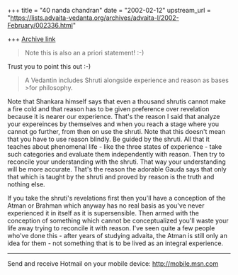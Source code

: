 +++
title = "40 nanda chandran"
date = "2002-02-12"
upstream_url = "https://lists.advaita-vedanta.org/archives/advaita-l/2002-February/002336.html"

+++
[Archive link](https://lists.advaita-vedanta.org/archives/advaita-l/2002-February/002336.html)

>Note this is also an a priori statement! :-)

Trust you to point this out :-)

>A Vedantin includes Shruti alongside experience and reason as bases >for
>philosophy.

Note that Shankara himself says that even a thousand shrutis cannot make a
fire cold and that reason has to be given preference over revelation because
it is nearer our experience. That's the reason I said that analyze your
expereinces by themselves and when you reach a stage where you cannot go
further, from then on use the shruti. Note that this doesn't mean that you
have to use reason blindly. Be guided by the shruti. All that it teaches
about phenomenal life - like the three states of experience - take such
categories and evaluate them independently with reason. Then try to
reconcile your understanding with the shruti. That way your understanding
will be more accurate. That's the reason the adorable Gauda says that only
that which is taught by the shruti and proved by reason is the truth and
nothing else.

If you take the shruti's revelations first then you'll have a conception of
the Atman or Brahman which anyway has no real basis as you've never
experienced it in itself as it is supersensible. Then armed with the
conception of something which cannot be conceptualized you'll waste your
life away trying to reconcile it with reason. I've seen quite a few people
who've done this - after years of studying advaita, the Atman is still only
an idea for them - not something that is to be lived as an integral
experience.

_________________________________________________________________
Send and receive Hotmail on your mobile device: http://mobile.msn.com

